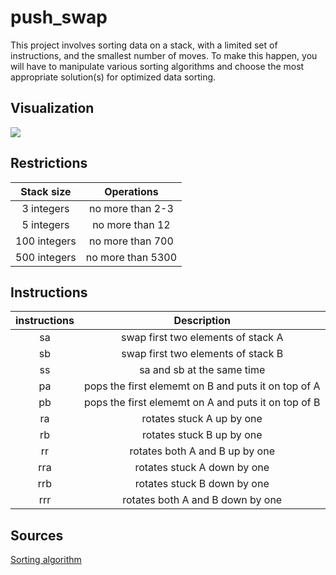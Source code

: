 # push_swap
This project involves sorting data on a stack, with a limited set of instructions, and the smallest number of moves. To make this happen, you will have to manipulate various sorting algorithms and choose the most appropriate solution(s) for optimized data sorting.

## Visualization

![](https://github.com/azazelija/push_swap/blob/master/fculator.gif)

## Restrictions

| Stack size | Operations |
| :--------: | :--------: | 
| 3 integers | no more than 2-3 |
| 5 integers | no more than 12 |
| 100 integers | no more than 700 |
| 500 integers | no more than 5300 |

## Instructions

| instructions| Description |
| :--------: | :--------: | 
| sa | swap first two elements of stack A |
| sb | swap first two elements of stack B |
| ss | sa and sb at the same time |
| pa | pops the first elememt on B and puts it on top of A |
| pb | pops the first elememt on A and puts it on top of B |
| ra | rotates stuck A up by one |
| rb | rotates stuck B up by one |
| rr | rotates both A and B up by one |
| rra | rotates stuck A down by one |
| rrb | rotates stuck B down by one |
| rrr | rotates both A and B down by one |

## Sources

[Sorting algorithm](https://medium.com/@jamierobertdawson/push-swap-the-least-amount-of-moves-with-two-stacks-d1e76a71789a)
